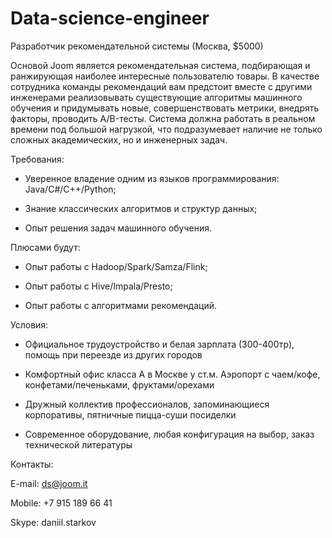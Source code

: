 # Data-science-engineer
Разработчик рекомендательной системы (Москва, $5000)

Основой Joom является рекомендательная система, подбирающая и ранжирующая наиболее интересные пользователю товары. В качестве сотрудника команды рекомендаций вам предстоит вместе с другими инженерами реализовывать существующие алгоритмы машинного обучения и придумывать новые, совершенствовать метрики, внедрять факторы, проводить A/B-тесты. Система должна работать в реальном времени под большой нагрузкой, что подразумевает наличие не только сложных академических, но и инженерных задач.

Требования:
* Уверенное владение одним из языков программирования: Java/C#/C++/Python;

* Знание классических алгоритмов и структур данных;

* Опыт решения задач машинного обучения.


Плюсами будут:

* Опыт работы с Hadoop/Spark/Samza/Flink;

* Опыт работы с Hive/Impala/Presto;

* Опыт работы с алгоритмами рекомендаций.

Условия:

* Официальное трудоустройство и белая зарплата (300-400тр), помощь при переезде из других городов

* Комфортный офис класса А в Москве у ст.м. Аэропорт с чаем/кофе, конфетами/печеньками, фруктами/орехами

* Дружный коллектив профессионалов, запоминающиеся корпоративы, пятничные пицца-суши посиделки

* Современное оборудование, любая конфигурация на выбор, заказ технической литературы

Контакты:

E-mail: ds@joom.it

Mobile: +7 915 189 66 41

Skype: daniil.starkov
